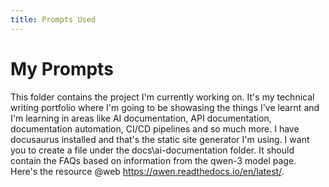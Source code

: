 ```yaml
---
title: Prompts Used
---
```


# My Prompts

This folder contains the project I'm currently working on. It's my technical writing portfolio where I'm going to be showasing the things I've learnt and I'm learning in areas like AI documentation, API documentation, documentation automation, CI/CD pipelines and so much more.  I have docusaurus installed and that's the static site generator I'm using. 
I want you to create a file under the docs\ai-documentation folder. It should contain the FAQs based on information from the qwen-3 model page. Here's the resource @web https://qwen.readthedocs.io/en/latest/.


